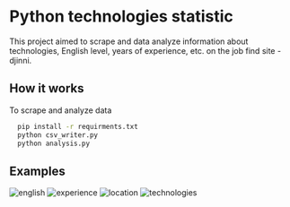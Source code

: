 ﻿
# Python technologies statistic

This project aimed to scrape and data analyze information about technologies, English level, years of experience, etc. on the job find site - djinni.



## How it works


To scrape and analyze data

```bash
  pip install -r requirments.txt
  python csv_writer.py
  python analysis.py
```
## Examples
![english](https://github.com/roffi37/py-tech-statistics/assets/143605204/9f25864c-a115-4748-a0f9-a36ec93d57c1)
![experience](https://github.com/roffi37/py-tech-statistics/assets/143605204/5104938e-cc38-4870-8f7c-34d5e305ac4b)
![location](https://github.com/roffi37/py-tech-statistics/assets/143605204/3be513df-fabd-40c6-99b8-de26d0f93a55)
![technologies](https://github.com/roffi37/py-tech-statistics/assets/143605204/f963654c-4226-457d-8925-3f8173e33093)
